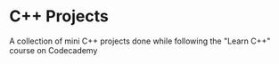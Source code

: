 # C++ Projects
A collection of mini C++ projects done while following the "Learn C++" course on Codecademy

